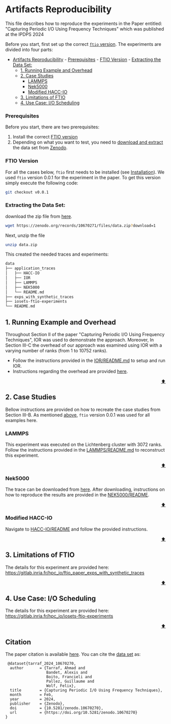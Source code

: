 # Artifacts Reproducibility

This file describes how to reproduce the experiments in the Paper entitled:
"Capturing Periodic I/O Using Frequency Techniques" which was published at the IPDPS 2024

Before you start, first set up the correct [`ftio` version](#ftio-version).
The experiments are divided into four parts:
- [Artifacts Reproducibility](#artifacts-reproducibility)
		- [Prerequisites](#prerequisites)
		- [FTIO Version](#ftio-version)
		- [Extracting the Data Set:](#extracting-the-data-set)
	- [1. Running Example and Overhead](#1-running-example-and-overhead)
	- [2. Case Studies](#2-case-studies)
		- [LAMMPS](#lammps)
		- [Nek5000](#nek5000)
		- [Modified HACC-IO](#modified-hacc-io)
	- [3. Limitations of FTIO](#3-limitations-of-ftio)
	- [4. Use Case: I/O Scheduling](#4-use-case-io-scheduling)

### Prerequisites 
Before you start, there are two prerequisites:
1. Install the correct [FTIO version](#ftio-version) 
2. Depending on what you want to test, you need to [download and extract](#extracting-the-data-set) the data set from [Zenodo](https://doi.org/10.5281/zenodo.10670270).

### FTIO Version

For all the cases below, `ftio` first needs to be installed (see [Installation](https://github.com/tuda-parallel/FTIO?tab=readme-ov-file#installation)). We used `ftio` version 0.0.1 for the experiment in the paper. To get this version simply execute the following code:
```sh
git checkout v0.0.1 
```

### Extracting the Data Set:
download the zip file from [here](https://doi.org/10.5281/zenodo.10670270).
```sh
wget https://zenodo.org/records/10670271/files/data.zip?download=1
```
Next, unzip the file
```sh
unzip data.zip
```
This created the needed traces and experiments:

```sh
data
├── application_traces
│   ├── HACC-IO
│   ├── IOR
│   ├── LAMMPS
│   ├── NEK5000
│   └── README.md
├── exps_with_synthetic_traces
├── iosets-ftio-experiments
└── README.md
```


## 1. Running Example and Overhead
Throughout Section II of the paper "Capturing Periodic I/O Using Frequency Techniques", IOR was used to demonstrate the approach. Moreover, In Section III-C the overhead of our approach was examined using IOR with a varying number of ranks (from 1 to 10752 ranks).
- Follow the instructions provided in the [IOR/README.md](/artifacts/capturing_periodic_io_using_frequency_techniques/IOR/README.md) to setup and run IOR. 
- Instructions regarding the overhead are provided [here](/artifacts/capturing_periodic_io_using_frequency_techniques/IOR/README.md#tracing-library-overhead). 

<p align="right"><a href="#artifacts-reproducibility">⬆</a></p>

## 2. Case Studies
Bellow instructions are provided on how to recreate the case studies from Section III-B. As mentioned [above](#ftio-version), `ftio` version 0.0.1 was used for all examples here. 

### LAMMPS

This experiment was executed on the Lichtenberg cluster with 3072 ranks. 
Follow the instructions provided in the [LAMMPS/README.md](/artifacts/capturing_periodic_io_using_frequency_techniques/LAMMPS/README.md) to reconstruct this experiment. 

<!-- The provided [tar archive](/LAMMPS/lammps.tar.gz) contains not only the result from our -->
<p align="right"><a href="#artifacts-reproducibility">⬆</a></p>


### Nek5000
The trace can be downloaded from [here](https://hpcioanalysis.zdv.uni-mainz.de/trace/64ed13e0f9a07cf8244e45cc).
After downloading, instructions on how to reproduce the results are provided in the [NEK5000/README](/artifacts/capturing_periodic_io_using_frequency_techniques/NEK5000/README.md).

<p align="right"><a href="#artifacts-reproducibility">⬆</a></p>

### Modified HACC-IO
Navigate to [HACC-IO/README](/artifacts/capturing_periodic_io_using_frequency_techniques/HACC-IO/README.md) and follow the provided instructions. 


<p align="right"><a href="#artifacts-reproducibility">⬆</a></p>

## 3. Limitations of FTIO

The details for this experiment are provided here: 
<br>
<https://gitlab.inria.fr/hpc_io/ftio_paper_exps_with_synthetic_traces>

<p align="right"><a href="#artifacts-reproducibility">⬆</a></p>


## 4. Use Case: I/O Scheduling
The details for this experiment are provided here:
<br>
<https://gitlab.inria.fr/hpc_io/iosets-ftio-experiments>

<p align="right"><a href="#artifacts-reproducibility">⬆</a></p>


## Citation
The paper citation is available [here](/README.md#citation). You can cite the [data set](https://doi.org/10.5281/zenodo.10670270) as:
```
 @dataset{tarraf_2024_10670270,
  author       = {Tarraf, Ahmad and
                  Bandet, Alexis and
                  Boito, Francieli and
                  Pallez, Guillaume and
                  Wolf, Felix},
  title        = {Capturing Periodic I/O Using Frequency Techniques},
  month        = Feb,
  year         = 2024,
  publisher    = {Zenodo},
  doi          = {10.5281/zenodo.10670270},
  url          = {https://doi.org/10.5281/zenodo.10670270}
}
```

